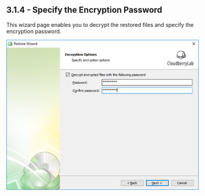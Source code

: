 ## 3.1.4 - Specify the Encryption Password

This wizard page enables you to decrypt the restored files and specify the encryption password.

![](/assets/specify-encryption-password.png)



